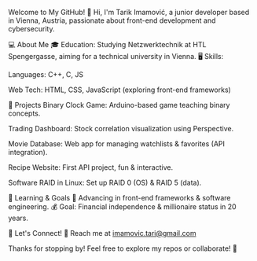 Welcome to My GitHub! 👋
Hi, I'm Tarik Imamović, a junior developer based in Vienna, Austria, passionate about front-end development and cybersecurity.

💻 About Me
🎓 Education: Studying Netzwerktechnik at HTL Spengergasse, aiming for a technical university in Vienna.
🖥️ Skills:

Languages: C++, C, JS

Web Tech: HTML, CSS, JavaScript (exploring front-end frameworks)

🚀 Projects
Binary Clock Game: Arduino-based game teaching binary concepts.

Trading Dashboard: Stock correlation visualization using Perspective.

Movie Database: Web app for managing watchlists & favorites (API integration).

Recipe Website: First API project, fun & interactive.

Software RAID in Linux: Set up RAID 0 (OS) & RAID 5 (data).

🌱 Learning & Goals
📌 Advancing in front-end frameworks & software engineering.
💰 Goal: Financial independence & millionaire status in 20 years.

🤝 Let's Connect!
📧 Reach me at imamovic.tari@gmail.com

Thanks for stopping by! Feel free to explore my repos or collaborate! 🚀
